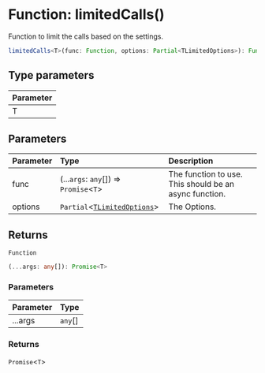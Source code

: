 # Function: limitedCalls()

Function to limit the calls based on the settings.

```ts
limitedCalls<T>(func: Function, options: Partial<TLimitedOptions>): Function
```

## Type parameters

| Parameter |
| :-------- |
| T         |

## Parameters

| Parameter | Type                                                                     | Description                                            |
| :-------- | :----------------------------------------------------------------------- | :----------------------------------------------------- |
| func      | (...`args`: `any`[]) => `Promise`<`T`\>                                 | The function to use. This should be an async function. |
| options   | `Partial`<[`TLimitedOptions`](../types/type-alias.TLimitedOptions.md)\> | The Options.                                           |

## Returns

`Function`

```ts
(...args: any[]): Promise<T>
```

### Parameters

| Parameter | Type    |
| :-------- | :------ |
| ...args   | `any`[] |

### Returns

`Promise`<`T`\>
